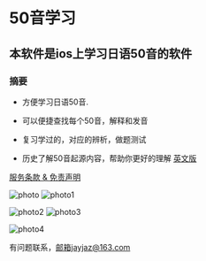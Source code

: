 # 50音学习

## 本软件是ios上学习日语50音的软件

### 摘要

* 方便学习日语50音.

* 可以便捷查找每个50音，解释和发音

* 复习学过的，对应的辨析，做题测试

* 历史了解50音起源内容，帮助你更好的理解
[英文版](https://github.com/jazjay-stack/50-/blob/master/English.md)

[服务条款 & 免责声明](https://github.com/jazjay-stack/50-/blob/master/%E6%9C%8D%E5%8A%A1%E6%9D%A1%E6%AC%BE.md)

![photo](https://upload-images.jianshu.io/upload_images/20720473-f8c2794e0184a16b.png)   ![photo1](https://upload-images.jianshu.io/upload_images/20720473-56ae96581d6a2433.png)

![photo2](https://upload-images.jianshu.io/upload_images/20720473-2f733ec51a64922f.png)    ![photo3](https://upload-images.jianshu.io/upload_images/20720473-c7990f46be64a242.png)

![photo4](https://upload-images.jianshu.io/upload_images/20720473-93fd42560f46c23b.png)


有问题联系，邮箱jayjaz@163.com

